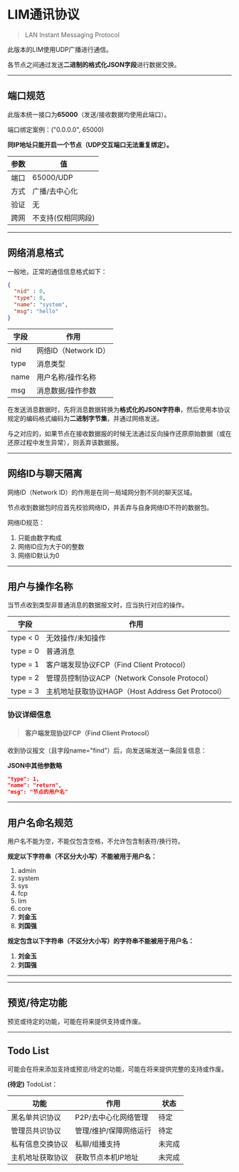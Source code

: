 # LIM通讯协议

> LAN Instant Messaging Protocol

此版本的LIM使用UDP广播进行通信。

各节点之间通过发送**二进制的格式化JSON字段**进行数据交换。

---

## 端口规范

此版本统一接口为**65000**（发送/接收数据均使用此端口）。

端口绑定案例：("0.0.0.0", 65000)

**同IP地址只能开启一个节点（UDP交互端口无法重复绑定）。**

| 参数 | 值 |
| --- | --- |
| 端口 | 65000/UDP |
| 方式 | 广播/去中心化 |
| 验证 | 无 |
| 跨网 | 不支持(仅相同网段) |

--- 

## 网络消息格式

一般地，正常的通信信息格式如下：

```json
{
  "nid" : 0,
  "type": 0,
  "name": "system",
  "msg": "hello"
}
```

| 字段 | 作用 |
| --- | --- |
| nid | 网络ID（Network ID） |
| type | 消息类型 |
| name | 用户名称/操作名称 |
| msg | 消息数据/操作参数 |


在发送消息数据时，先将消息数据转换为**格式化的JSON字符串**，然后使用本协议规定的编码格式编码为**二进制字节集**，并通过网络发送。

与之对应的，如果节点在接收数据报的时候无法通过反向操作还原原始数据（或在还原过程中发生异常），则丢弃该数据报。

---

## 网络ID与聊天隔离

网络ID（Network ID）的作用是在同一局域网分割不同的聊天区域。

节点收到数据包时应首先校验网络ID，并丢弃与自身网络ID不符的数据包。

网络ID规范：

1. 只能由数字构成
2. 网络ID应为大于0的整数
3. 网络ID默认为0


---

## 用户与操作名称

当节点收到类型非普通消息的数据报文时，应当执行对应的操作。

| 字段 | 作用 |
| --- | --- |
| type < 0 | 无效操作/未知操作 |
| type = 0 | 普通消息 |
| type = 1 | 客户端发现协议FCP（Find Client Protocol） |
| type = 2 | 管理员控制协议ACP（Network Console Protocol） |
| type = 3 | 主机地址获取协议HAGP（Host Address Get Protocol） |


### 协议详细信息

> #### 客户端发现协议FCP（Find Client Protocol）

收到协议报文（且字段name="find"）后，向发送端发送一条回复信息：

**JSON中其他参数略**
```json
"type": 1,
"name": "return",
"msg": "节点的用户名"
```
---

## 用户名命名规范

用户名不能为空，不能仅包含空格，不允许包含制表符/换行符。

**规定以下字符串（不区分大小写）不能被用于用户名：**
1. admin
2. system
3. sys
4. fcp
5. lim
6. core
7. **刘金玉**
8. **刘国强**

**规定包含以下字符串（不区分大小写）的字符串不能被用于用户名：**
1. **刘金玉**
2. **刘国强**


---

---

## 预览/待定功能

预览或待定的功能，可能在将来提供支持或作废。


---

## Todo List

可能会在将来添加支持或预览/待定的功能，可能在将来提供完整的支持或作废。

**(待定)** TodoList：

| 功能 | 作用 | 状态 |
| --- | --- | --- |
| 黑名单共识协议 | P2P/去中心化网络管理 | 待定 |
| 管理员共识协议 | 管理/维护/保障网络运行 | 待定 |
| 私有信息交换协议 | 私聊/组播支持 | 未完成 |
| 主机地址获取协议 | 获取节点本机IP地址 | 未完成 |








